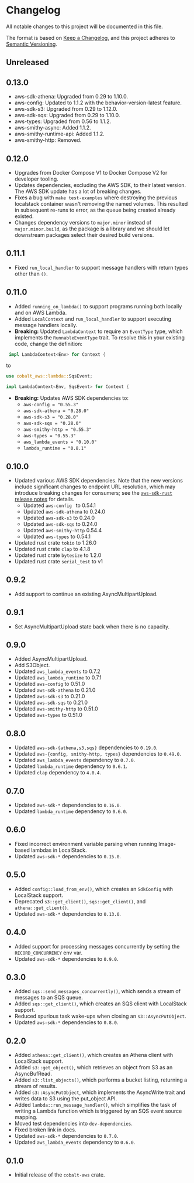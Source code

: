 # Changelog
All notable changes to this project will be documented in this file.

The format is based on [Keep a Changelog](https://keepachangelog.com/en/1.0.0/),
and this project adheres to [Semantic Versioning](https://semver.org/spec/v2.0.0.html).

## Unreleased

## 0.13.0

 - aws-sdk-athena: Upgraded from 0.29 to 1.10.0.
 - aws-config: Updated to 1.1.2 with the behavior-version-latest feature.
 - aws-sdk-s3: Upgraded from 0.29 to 1.12.0.
 - aws-sdk-sqs: Upgraded from 0.29 to 1.10.0.
 - aws-types: Upgraded from 0.56 to 1.1.2.
 - aws-smithy-async: Added 1.1.2.
 - aws-smithy-runtime-api: Added 1.1.2.
 - aws-smithy-http: Removed.

## 0.12.0

 - Upgrades from Docker Compose V1 to Docker Compose V2 for developer tooling.
 - Updates dependencies, excluding the AWS SDK, to their latest version. The AWS SDK update has a lot of breaking changes.
 - Fixes a bug with `make test-examples` where destroying the previous localstack container wasn't removing the named volumes. This resulted in subsequent re-runs to error, as the queue being created already existed.
 - Changes dependency versions to `major.minor` instead of `major.minor.build`, as the package is a library and we should let downstream packages select their desired build versions.

## 0.11.1

 - Fixed `run_local_handler` to support message handlers with return types other than `()`.

## 0.11.0

 - Added `running_on_lambda()` to support programs running both locally and on AWS Lambda.
 - Added `LocalContext` and `run_local_handler` to support executing message handlers locally.
 - **Breaking:** Updated `LambdaContext` to require an `EventType` type, which implements the `RunnableEventType` trait. To resolve this in your existing code, change the definition:

```rust
 impl LambdaContext<Env> for Context {
```
to

```rust
use cobalt_aws::lambda::SqsEvent;

impl LambdaContext<Env, SqsEvent> for Context {
```
 - **Breaking:** Updates AWS SDK dependencies to:
    - `aws-config = "0.55.3"`
    - `aws-sdk-athena = "0.28.0"`
    - `aws-sdk-s3 = "0.28.0"`
    - `aws-sdk-sqs = "0.28.0"`
    - `aws-smithy-http = "0.55.3"`
    - `aws-types = "0.55.3"`
    - `aws_lambda_events = "0.10.0"`
    - `lambda_runtime = "0.8.1"`

## 0.10.0

- Updated various AWS SDK dependencies. Note that the new versions include significant changes to endpoint URL resolution, which may introduce breaking changes for consumers; see the [`aws-sdk-rust` release notes](https://github.com/awslabs/aws-sdk-rust/releases/tag/release-2023-01-13) for details.
  - Updated `aws-config ` to 0.54.1
  - Updated `aws-sdk-athena` to 0.24.0
  - Updated `aws-sdk-s3` to 0.24.0
  - Updated `aws-sdk-sqs` to 0.24.0
  - Updated `aws-smithy-http` 0.54.4
  - Updated `aws-types` to 0.54.1
- Updated rust crate `tokio` to 1.26.0
- Updated rust crate `clap` to 4.1.8
- Updated rust crate `bytesize` to 1.2.0
- Updated rust crate `serial_test` to v1

## 0.9.2

- Add support to continue an existing AsyncMultipartUpload.

## 0.9.1

- Set AsyncMultipartUpload state back when there is no capacity.

## 0.9.0

 - Added AsyncMultipartUpload.
 - Add S3Object.
 - Updated `aws_lambda_events` to 0.7.2
 - Updated `aws_lambda_runtime` to 0.7.1
 - Updated `aws-config` to 0.51.0
 - Updated `aws-sdk-athena` to 0.21.0
 - Updated `aws-sdk-s3` to 0.21.0
 - Updated `aws-sdk-sqs` to 0.21.0
 - Updated `aws-smithy-http` to 0.51.0
 - Updated `aws-types` to 0.51.0

## 0.8.0

 - Updated `aws-sdk-{athena,s3,sqs}` dependencies to `0.19.0`.
 - Updated `aws-{config, smithy-http, types}` dependencies to `0.49.0`.
 - Updated `aws_lambda_events` dependency to `0.7.0`.
 - Updated `lambda_runtime` dependency to `0.6.1`.
 - Updated `clap` dependency to `4.0.4`.

## 0.7.0

 - Updated `aws-sdk-*` dependencies to `0.16.0`.
 - Updated `lambda_runtime` dependency to `0.6.0`.

## 0.6.0

 - Fixed incorrect environment variable parsing when running Image-based lambdas in LocalStack.
 - Updated `aws-sdk-*` dependencies to `0.15.0`.

## 0.5.0

 - Added `config::load_from_env()`, which creates an `SdkConfig` with LocalStack support.
 - Deprecated `s3::get_client()`, `sqs::get_client()`, and `athena::get_client()`.
 - Updated `aws-sdk-*` dependencies to `0.13.0`.

## 0.4.0

 - Added support for processing messages concurrently by setting the `RECORD_CONCURRENCY` env var.
 - Updated `aws-sdk-*` dependencies to `0.9.0`.

## 0.3.0

 - Added `sqs::send_messages_concurrently()`, which sends a stream of messages to an SQS queue.
 - Added `sqs::get_client()`, which creates an SQS client with LocalStack support.
 - Reduced spurious task wake-ups when closing an `s3::AsyncPutObject`.
 - Updated `aws-sdk-*` dependencies to `0.8.0`.

## 0.2.0

 - Added `athena::get_client()`, which creates an Athena client with LocalStack support.
 - Added `s3::get_object()`, which retrieves an object from S3 as an AsyncBufRead.
 - Added `s3::list_objects()`, which performs a bucket listing, returning a stream of results.
 - Added `s3::AsyncPutObject`, which implements the AsyncWrite trait and writes data to S3 using the put_object API.
 - Added `lambda::run_message_handler()`, which simplifies the task of writing a Lambda function which is triggered by an SQS event source mapping.
 - Moved test dependencies into `dev-dependencies`.
 - Fixed broken link in docs.
 - Updated `aws-sdk-*` dependencies to `0.7.0`.
 - Updated `aws_lambda_events` dependency to `0.6.0`.

## 0.1.0

- Initial release of the `cobalt-aws` crate.
